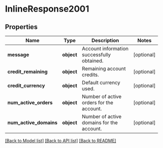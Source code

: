 # InlineResponse2001

## Properties
Name | Type | Description | Notes
------------ | ------------- | ------------- | -------------
**message** | **object** | Account information successfully obtained. | [optional] 
**credit_remaining** | **object** | Remaining account credits. | [optional] 
**credit_currency** | **object** | Default currency used. | [optional] 
**num_active_orders** | **object** | Number of active orders for the account. | [optional] 
**num_active_domains** | **object** | Number of active domains for the account. | [optional] 

[[Back to Model list]](../README.md#documentation-for-models) [[Back to API list]](../README.md#documentation-for-api-endpoints) [[Back to README]](../README.md)

